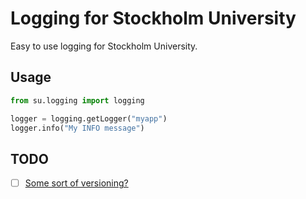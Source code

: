 # Logging for Stockholm University

Easy to use logging for Stockholm University.

## Usage

```python
from su.logging import logging

logger = logging.getLogger("myapp")
logger.info("My INFO message")
```

## TODO
* [ ] [Some sort of versioning?](https://github.com/sdispater/poetry/issues/1036#issuecomment-489880822)
